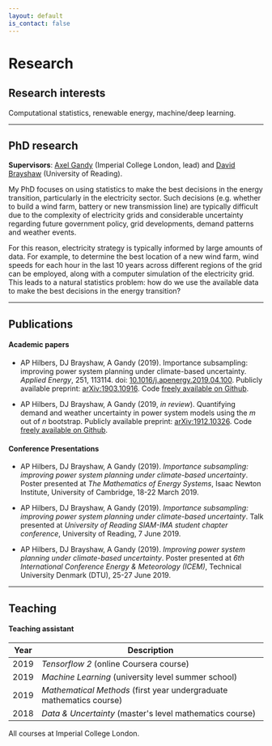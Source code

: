 ```yaml
---
layout: default
is_contact: false
---
```


# Research


## Research interests

Computational statistics, renewable energy, machine/deep learning.


---


## PhD research

**Supervisors**: [Axel Gandy](http://wwwf.imperial.ac.uk/~agandy/) (Imperial College London, lead) and [David Brayshaw](https://research.reading.ac.uk/meteorology/people/david-brayshaw/) (University of Reading).

My PhD focuses on using statistics to make the best decisions in the energy transition, particularly in the electricity sector. Such decisions (e.g. whether to build a wind farm, battery or new transmission line) are typically difficult due to the complexity of electricity grids and considerable uncertainty regarding future government policy, grid developments, demand patterns and weather events.

For this reason, electricity strategy is typically informed by large amounts of data. For example, to determine the best location of a new wind farm, wind speeds for each hour in the last 10 years across different regions of the grid can be employed, along with a computer simulation of the electricity grid. This leads to a natural statistics problem: how do we use the available data to make the best decisions in the energy transition?


---


## Publications

#### Academic papers

* AP Hilbers, DJ Brayshaw, A Gandy (2019). Importance subsampling: improving power system planning under climate-based uncertainty. *Applied Energy*, 251, 113114. doi: [10.1016/j.apenergy.2019.04.100](https://doi.org/10.1016/j.apenergy.2019.04.110). Publicly available preprint: [arXiv:1903.10916](https://arxiv.org/abs/1903.10916). Code [freely available on Github](https://github.com/ahilbers/2019_importance_subsampling).

* AP Hilbers, DJ Brayshaw, A Gandy (2019, *in review*). Quantifying demand and weather uncertainty in power system models using the $m$ out of $n$ bootstrap. Publicly available preprint: [arXiv:1912.10326](https://arxiv.org/abs/1912.10326). Code [freely available on Github](https://github.com/ahilbers/2020_bootstrap_uncertainty_quantification).



#### Conference Presentations

* AP Hilbers, DJ Brayshaw, A Gandy (2019). *Importance subsampling: improving power system planning under climate-based uncertainty*. Poster presented at *The Mathematics of Energy Systems*, Isaac Newton Institute, University of Cambridge, 18-22 March 2019.

* AP Hilbers, DJ Brayshaw, A Gandy (2019). *Importance subsampling: improving power system planning under climate-based uncertainty*. Talk presented at *University of Reading SIAM-IMA student chapter conference*, University of Reading, 7 June 2019.

* AP Hilbers, DJ Brayshaw, A Gandy (2019). *Improving power system planning under climate-based uncertainty*. Poster presented at *6th International Conference Energy & Meteorology (ICEM)*, Technical University Denmark (DTU), 25-27 June 2019.


---


## Teaching

#### Teaching assistant

Year | Description
----- | ------------------
2019 | *Tensorflow 2* (online Coursera course)
2019 | *Machine Learning* (university level summer school)
2019 | *Mathematical Methods* (first year undergraduate mathematics course)
2018 | *Data & Uncertainty* (master's level mathematics course)

All courses at Imperial College London.



